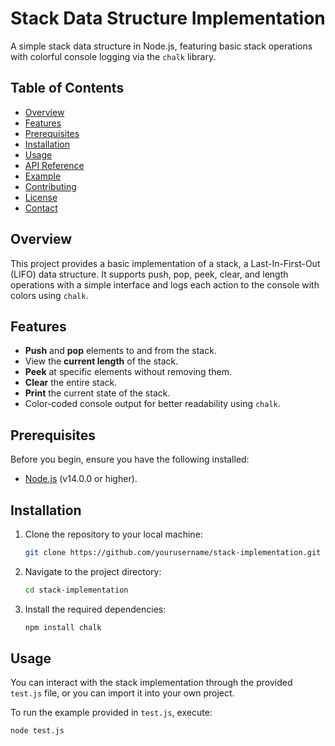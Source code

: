 # Stack Data Structure Implementation

A simple stack data structure in Node.js, featuring basic stack operations with colorful console logging via the `chalk` library.

## Table of Contents
- [Overview](#overview)
- [Features](#features)
- [Prerequisites](#prerequisites)
- [Installation](#installation)
- [Usage](#usage)
- [API Reference](#api-reference)
- [Example](#example)
- [Contributing](#contributing)
- [License](#license)
- [Contact](#contact)

## Overview

This project provides a basic implementation of a stack, a Last-In-First-Out (LIFO) data structure. It supports push, pop, peek, clear, and length operations with a simple interface and logs each action to the console with colors using `chalk`.

## Features

- **Push** and **pop** elements to and from the stack.
- View the **current length** of the stack.
- **Peek** at specific elements without removing them.
- **Clear** the entire stack.
- **Print** the current state of the stack.
- Color-coded console output for better readability using `chalk`.

## Prerequisites

Before you begin, ensure you have the following installed:

- [Node.js](https://nodejs.org/) (v14.0.0 or higher).

## Installation

1. Clone the repository to your local machine:
    ```bash
    git clone https://github.com/yourusername/stack-implementation.git
    ```

2. Navigate to the project directory:
    ```bash
    cd stack-implementation
    ```

3. Install the required dependencies:
    ```bash
    npm install chalk
    ```

## Usage

You can interact with the stack implementation through the provided `test.js` file, or you can import it into your own project.

To run the example provided in `test.js`, execute:

```bash
node test.js
